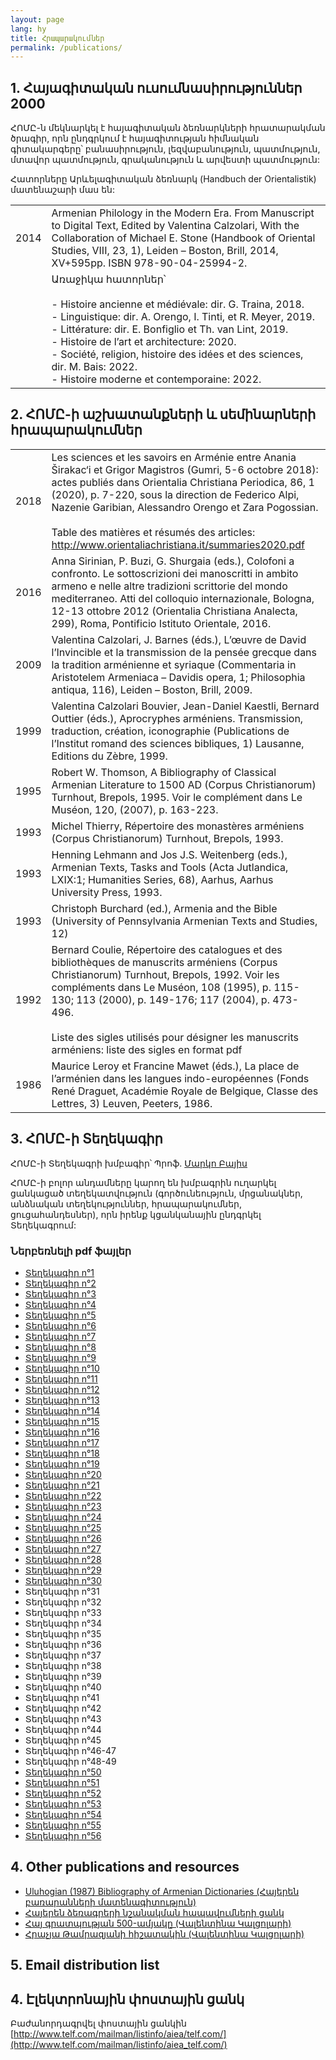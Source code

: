 ```yaml
---
layout: page
lang: hy
title: Հրապարակումներ
permalink: /publications/
---
```


## 1. Հայագիտական ուսումնասիրություններ 2000

ՀՈՄԸ-ն մեկնարկել է հայագիտական ձեռնարկների հրատարակման ծրագիր, որն ընդգրկում է հայագիտության հիմնական գիտակարգերը՝ բանասիրություն, լեզվաբանություն, պատմություն, մտավոր պատմություն, գրականություն և արվեստի պատմություն:

Հատորները Արևելագիտական ձեռնարկ (Handbuch der Orientalistik) մատենաշարի մաս են:

| | |
|-|-|
| 2014 | Armenian Philology in the Modern Era. From Manuscript to Digital Text, Edited by Valentina Calzolari, With the Collaboration of Michael E. Stone (Handbook of Oriental Studies, VIII, 23, 1), Leiden – Boston, Brill, 2014, XV+595pp. ISBN 978-90-04-25994-2.                                                                                                   |
|      | Առաջիկա հատորներ՝ <br> <br>- Histoire ancienne et médiévale: dir. G. Traina, 2018.<br>- Linguistique: dir. A. Orengo, I. Tinti, et R. Meyer, 2019.<br>- Littérature: dir. E. Bonfiglio et Th. van Lint, 2019.<br>- Histoire de l’art et architecture: 2020.<br>- Société, religion, histoire des idées et des sciences, dir. M. Bais: 2022.<br>- Histoire moderne et contemporaine: 2022.  |


## 2. ՀՈՄԸ-ի աշխատանքների և սեմինարների հրապարակումներ

| | |
|------|-------------|
| 2018 | Les sciences et les savoirs en Arménie entre Anania Širakac‘i et Grigor Magistros (Gumri, 5-6 octobre 2018): actes publiés dans Orientalia Christiana Periodica, 86, 1 (2020), p. 7-220, sous la direction de Federico Alpi, Nazenie Garibian, Alessandro Orengo et Zara Pogossian.<br> <br>Table des matières et résumés des articles: http://www.orientaliachristiana.it/summaries2020.pdf  |
| 2016 | Anna Sirinian, P. Buzi, G. Shurgaia (eds.), Colofoni a  confronto. Le sottoscrizioni dei manoscritti in ambito armeno e nelle  altre tradizioni scrittorie del mondo mediterraneo. Atti del colloquio internazionale, Bologna, 12-13 ottobre 2012 (Orientalia Christiana Analecta, 299), Roma, Pontificio Istituto Orientale, 2016.                                                           |
| 2009 | Valentina Calzolari, J. Barnes (éds.), L’œuvre de David l’Invincible et la transmission de la pensée grecque dans la tradition arménienne et syriaque (Commentaria in Aristotelem Armeniaca – Davidis opera, 1; Philosophia antiqua, 116), Leiden – Boston, Brill, 2009.                                                                                                                      |
| 1999 | Valentina Calzolari Bouvier, Jean-Daniel Kaestli, Bernard Outtier (éds.), Aprocryphes arméniens. Transmission, traduction, création, iconographie (Publications de l’Institut romand des sciences bibliques, 1) Lausanne, Editions du Zèbre, 1999.                                                                                                                                            |
| 1995 | Robert W. Thomson, A Bibliography of Classical Armenian Literature to 1500 AD (Corpus Christianorum) Turnhout, Brepols, 1995. Voir le complément dans Le Muséon, 120, (2007), p. 163-223.                                                                                                                                                                                                     |
| 1993 | Michel Thierry, Répertoire des monastères arméniens (Corpus Christianorum) Turnhout, Brepols, 1993.                                                                                                                                                                                                                                                                                           |
| 1993 | Henning Lehmann and Jos J.S. Weitenberg (eds.), Armenian Texts, Tasks and Tools (Acta Jutlandica, LXIX:1; Humanities Series, 68), Aarhus, Aarhus University Press, 1993.                                                                                                                                                                                                                      |
| 1993 | Christoph Burchard (ed.), Armenia and the Bible (University of Pennsylvania Armenian Texts and Studies, 12)                                                                                                                                                                                                                                                                                   |
| 1992 | Bernard Coulie, Répertoire des catalogues et des bibliothèques de manuscrits arméniens (Corpus Christianorum) Turnhout, Brepols, 1992. Voir les compléments dans Le Muséon, 108 (1995), p. 115-130; 113 (2000), p. 149-176; 117 (2004), p. 473-496.<br> <br>Liste des sigles utilisés pour désigner les manuscrits arméniens: liste des sigles en format pdf                                  |
| 1986 | Maurice Leroy et Francine Mawet (éds.), La place de l’arménien dans les langues indo-européennes (Fonds René Draguet, Académie Royale de Belgique, Classe des Lettres, 3) Leuven, Peeters, 1986.                                                                                                                                                                                              |

## 3. ՀՈՄԸ-ի Տեղեկագիր

ՀՈՄԸ-ի Տեղեկագրի խմբագիր՝ Պրոֆ. [Մարկո Բայիս](marbais@hotmail.com)

ՀՈՄԸ-ի բոլոր անդամները կարող են խմբագրին ուղարկել ցանկացած տեղեկատվություն (գործունեություն, մրցանակներ, անձնական տեղեկություններ, հրապարակումներ, ցուցահանդեսներ), որն իրենք կցանկանային ընդգրկել Տեղեկագրում:

### Ներբեռնելի pdf ֆայլեր

- [Տեղեկագիր n°1](/public/newsletter/aiea_newsletter_01.pdf)
- [Տեղեկագիր n°2](/public/newsletter/aiea_newsletter_02.pdf)
- [Տեղեկագիր n°3](/public/newsletter/aiea_newsletter_03.pdf)
- [Տեղեկագիր n°4](/public/newsletter/aiea_newsletter_04.pdf)
- [Տեղեկագիր n°5](/public/newsletter/aiea_newsletter_05.pdf)
- [Տեղեկագիր n°6](/public/newsletter/aiea_newsletter_06.pdf)
- [Տեղեկագիր n°7](/public/newsletter/aiea_newsletter_07.pdf)
- [Տեղեկագիր n°8](/public/newsletter/aiea_newsletter_08.pdf)
- [Տեղեկագիր n°9](/public/newsletter/aiea_newsletter_09.pdf)
- [Տեղեկագիր n°10](/public/newsletter/aiea_newsletter_10.pdf)
- [Տեղեկագիր n°11](/public/newsletter/aiea_newsletter_11.pdf)
- [Տեղեկագիր n°12](/public/newsletter/aiea_newsletter_12.pdf)
- [Տեղեկագիր n°13](/public/newsletter/aiea_newsletter_13.pdf)
- [Տեղեկագիր n°14](/public/newsletter/aiea_newsletter_14.pdf)
- [Տեղեկագիր n°15](/public/newsletter/aiea_newsletter_15.pdf)
- [Տեղեկագիր n°16](/public/newsletter/aiea_newsletter_16.pdf)
- [Տեղեկագիր n°17](/public/newsletter/aiea_newsletter_17.pdf)
- [Տեղեկագիր n°18](/public/newsletter/aiea_newsletter_18.pdf)
- [Տեղեկագիր n°19](/public/newsletter/aiea_newsletter_19.pdf)
- [Տեղեկագիր n°20](/public/newsletter/aiea_newsletter_20.pdf)
- [Տեղեկագիր n°21](/public/newsletter/aiea_newsletter_21.pdf)
- [Տեղեկագիր n°22](/public/newsletter/aiea_newsletter_22.pdf)
- [Տեղեկագիր n°23](/public/newsletter/aiea_newsletter_23.pdf)
- [Տեղեկագիր n°24](/public/newsletter/aiea_newsletter_24.pdf)
- [Տեղեկագիր n°25](/public/newsletter/aiea_newsletter_25.pdf)
- [Տեղեկագիր n°26](/public/newsletter/aiea_newsletter_26.pdf)
- [Տեղեկագիր n°27](/public/newsletter/aiea_newsletter_27.pdf)
- [Տեղեկագիր n°28](/public/newsletter/aiea_newsletter_28.pdf)
- [Տեղեկագիր n°29](/public/newsletter/aiea_newsletter_29.pdf)
- [Տեղեկագիր n°30](/public/newsletter/aiea_newsletter_30.pdf)
- Տեղեկագիր n°31
- Տեղեկագիր n°32
- Տեղեկագիր n°33
- Տեղեկագիր n°34
- Տեղեկագիր n°35
- Տեղեկագիր n°36
- Տեղեկագիր n°37
- Տեղեկագիր n°38
- Տեղեկագիր n°39
- Տեղեկագիր n°40
- Տեղեկագիր n°41
- Տեղեկագիր n°42
- Տեղեկագիր n°43
- Տեղեկագիր n°44
- Տեղեկագիր n°45
- Տեղեկագիր n°46-47
- Տեղեկագիր n°48-49
- [Տեղեկագիր n°50](/public/newsletter/aiea_newsletter_50.pdf)
- [Տեղեկագիր n°51](/public/newsletter/aiea_newsletter_51.pdf)
- [Տեղեկագիր n°52](/public/newsletter/aiea_newsletter_52.pdf)
- [Տեղեկագիր n°53](/public/newsletter/aiea_newsletter_53.pdf)
- [Տեղեկագիր n°54](/public/newsletter/aiea_newsletter_54.pdf)
- [Տեղեկագիր n°55](/public/newsletter/aiea_newsletter_55.pdf)
- [Տեղեկագիր n°56](/public/newsletter/aiea_newsletter_56.pdf)

## 4. Other publications and resources

- [Uluhogian  (1987) Bibliography of Armenian Dictionaries (Հայերեն բառարանների մատենագիտություն)](/public/uluhogian1987.pdf)
- [Հայերեն ձեռագրերի նշանակման հապավումների ցանկ](/public/armenian-mss.sigla.pdf)
- [Հայ գրատպության 500-ամյակը (Վալենտինա Կալցոլարի)](/public/500-armenian-printing.pdf)
- [Հրաչյա Թամրազյանի հիշատակին (Վալենտինա Կալցոլարի)](/public/in-memoriam-Tamrazyan.pdf)

## 5. Email distribution list

## 4. Էլեկտրոնային փոստային ցանկ
Բաժանորդագրվել փոստային ցանկին
[http://www.telf.com/mailman/listinfo/aiea/telf.com/](http://www.telf.com/mailman/listinfo/aiea_telf.com/)
